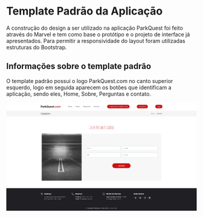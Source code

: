 # Template Padrão da Aplicação

A construção do design a ser utilizado na aplicação ParkQuest foi feito através do Marvel e tem como base o protótipo e o projeto de interface já apresentados. Para permitir a responsividade do layout foram utilizadas estruturas do Bootstrap.

## Informações sobre o template padrão

O template padrão possui o logo ParkQuest.com no canto superior esquerdo, logo em seguida aparecem os botões que identificam a aplicação, sendo eles, Home, Sobre, Perguntas e contato. 

![Template.png](img/Template.png)
